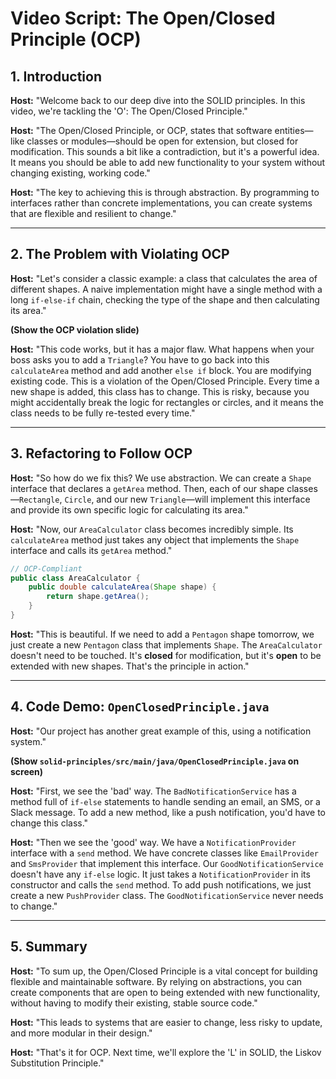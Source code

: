 
# Video Script: The Open/Closed Principle (OCP)

## 1. Introduction

**Host:** "Welcome back to our deep dive into the SOLID principles. In this video, we're tackling the 'O': The Open/Closed Principle."

**Host:** "The Open/Closed Principle, or OCP, states that software entities—like classes or modules—should be open for extension, but closed for modification. This sounds a bit like a contradiction, but it's a powerful idea. It means you should be able to add new functionality to your system without changing existing, working code."

**Host:** "The key to achieving this is through abstraction. By programming to interfaces rather than concrete implementations, you can create systems that are flexible and resilient to change."

---

## 2. The Problem with Violating OCP

**Host:** "Let's consider a classic example: a class that calculates the area of different shapes. A naive implementation might have a single method with a long `if-else-if` chain, checking the type of the shape and then calculating its area."

**(Show the OCP violation slide)**

**Host:** "This code works, but it has a major flaw. What happens when your boss asks you to add a `Triangle`? You have to go back into this `calculateArea` method and add another `else if` block. You are modifying existing code. This is a violation of the Open/Closed Principle. Every time a new shape is added, this class has to change. This is risky, because you might accidentally break the logic for rectangles or circles, and it means the class needs to be fully re-tested every time."

---

## 3. Refactoring to Follow OCP

**Host:** "So how do we fix this? We use abstraction. We can create a `Shape` interface that declares a `getArea` method. Then, each of our shape classes—`Rectangle`, `Circle`, and our new `Triangle`—will implement this interface and provide its own specific logic for calculating its area."

**Host:** "Now, our `AreaCalculator` class becomes incredibly simple. Its `calculateArea` method just takes any object that implements the `Shape` interface and calls its `getArea` method."

```java
// OCP-Compliant
public class AreaCalculator {
    public double calculateArea(Shape shape) {
        return shape.getArea();
    }
}
```

**Host:** "This is beautiful. If we need to add a `Pentagon` shape tomorrow, we just create a new `Pentagon` class that implements `Shape`. The `AreaCalculator` doesn't need to be touched. It's **closed** for modification, but it's **open** to be extended with new shapes. That's the principle in action."

---

## 4. Code Demo: `OpenClosedPrinciple.java`

**Host:** "Our project has another great example of this, using a notification system."

**(Show `solid-principles/src/main/java/OpenClosedPrinciple.java` on screen)**

**Host:** "First, we see the 'bad' way. The `BadNotificationService` has a method full of `if-else` statements to handle sending an email, an SMS, or a Slack message. To add a new method, like a push notification, you'd have to change this class."

**Host:** "Then we see the 'good' way. We have a `NotificationProvider` interface with a `send` method. We have concrete classes like `EmailProvider` and `SmsProvider` that implement this interface. Our `GoodNotificationService` doesn't have any `if-else` logic. It just takes a `NotificationProvider` in its constructor and calls the `send` method. To add push notifications, we just create a new `PushProvider` class. The `GoodNotificationService` never needs to change."

---

## 5. Summary

**Host:** "To sum up, the Open/Closed Principle is a vital concept for building flexible and maintainable software. By relying on abstractions, you can create components that are open to being extended with new functionality, without having to modify their existing, stable source code."

**Host:** "This leads to systems that are easier to change, less risky to update, and more modular in their design."

**Host:** "That's it for OCP. Next time, we'll explore the 'L' in SOLID, the Liskov Substitution Principle."
